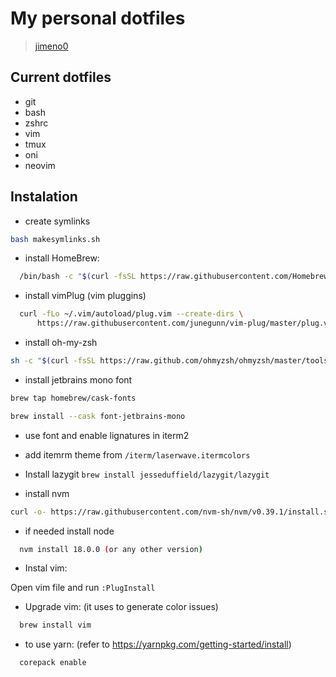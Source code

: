 

# My personal dotfiles
>[jimeno0](http://www.jimeno0.com)

## Current dotfiles
* git
* bash
* zshrc
* vim
* tmux
* oni
* neovim

## Instalation


* create symlinks
```bash
bash makesymlinks.sh
```

* install HomeBrew: 
```bash
  /bin/bash -c "$(curl -fsSL https://raw.githubusercontent.com/Homebrew/install/HEAD/install.sh)"
```

* install vimPlug (vim pluggins)
```bash
  curl -fLo ~/.vim/autoload/plug.vim --create-dirs \
      https://raw.githubusercontent.com/junegunn/vim-plug/master/plug.vim
```

* install oh-my-zsh
```bash
sh -c "$(curl -fsSL https://raw.github.com/ohmyzsh/ohmyzsh/master/tools/install.sh)"
```
* install jetbrains mono font
```bash
brew tap homebrew/cask-fonts
```

```bash
brew install --cask font-jetbrains-mono
```
* use font and enable lignatures in iterm2
* add itemrm theme from `/iterm/laserwave.itermcolors`



* Install lazygit
`brew install jesseduffield/lazygit/lazygit`

* install nvm
```bash 
curl -o- https://raw.githubusercontent.com/nvm-sh/nvm/v0.39.1/install.sh | bash
```

* if needed install node 
```bash
  nvm install 18.0.0 (or any other version)
```

* Instal vim:

Open vim file and run `:PlugInstall`

* Upgrade vim:
(it uses to generate color issues)
```bash
  brew install vim
```


* to use yarn:
(refer to https://yarnpkg.com/getting-started/install)
```bash
  corepack enable
```






